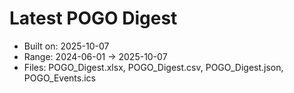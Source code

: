 # Latest POGO Digest
- Built on: 2025-10-07
- Range: 2024-06-01 → 2025-10-07
- Files: POGO_Digest.xlsx, POGO_Digest.csv, POGO_Digest.json, POGO_Events.ics
